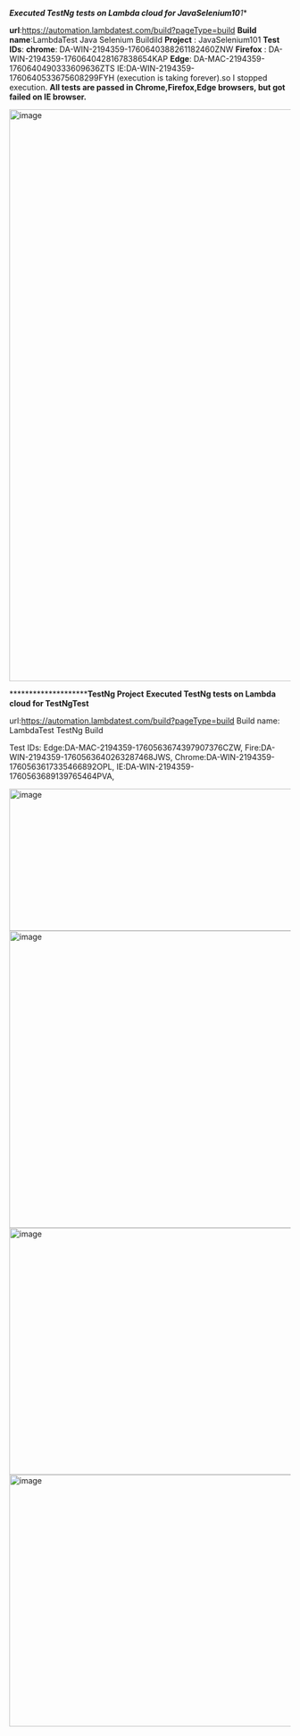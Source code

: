 ***Executed TestNg tests on Lambda cloud for JavaSelenium10**1**

**url**:https://automation.lambdatest.com/build?pageType=build
**Build name**:LambdaTest Java Selenium Buildild
**Project** : JavaSelenium101
**Test IDs**:
**chrome**: DA-WIN-2194359-1760640388261182460ZNW
**Firefox** : DA-WIN-2194359-1760640428167838654KAP
**Edge**: DA-MAC-2194359-1760640490333609636ZTS
IE:DA-WIN-2194359-1760640533675608299FYH (execution is taking forever).so I stopped execution.
**All tests are passed in Chrome,Firefox,Edge browsers, but got failed on IE browser.**

<img width="1621" height="1022" alt="image" src="https://github.com/user-attachments/assets/01e2e9d0-5227-44ed-acec-f9eafc2ecd7a" />




****************************************************************************************************TestNg Project********************************************************************************
**Executed TestNg tests on Lambda cloud for TestNgTest**

url:https://automation.lambdatest.com/build?pageType=build
Build name: LambdaTest TestNg Build

Test IDs:
Edge:DA-MAC-2194359-1760563674397907376CZW,
Fire:DA-WIN-2194359-1760563640263287468JWS,
Chrome:DA-WIN-2194359-1760563617335466892OPL,
IE:DA-WIN-2194359-1760563689139765464PVA,


<img width="975" height="254" alt="image" src="https://github.com/user-attachments/assets/1f1bbf6f-5110-4fb0-921a-3fa8c1845487" />
<img width="975" height="531" alt="image" src="https://github.com/user-attachments/assets/176e92ab-623b-4796-9589-4a0552ba221a" />
<img width="975" height="441" alt="image" src="https://github.com/user-attachments/assets/a8a0c1dc-e858-4875-9fc1-c6a82ac73f51" />
<img width="975" height="450" alt="image" src="https://github.com/user-attachments/assets/b5c80e2f-f801-46ec-bf6f-f47b833645e5" />


